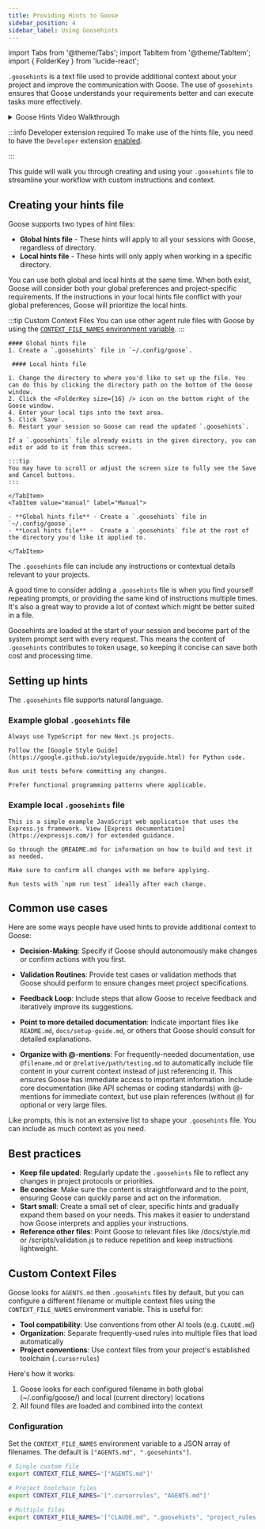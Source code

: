 ```yaml
---
title: Providing Hints to Goose
sidebar_position: 4
sidebar_label: Using Goosehints
---
```


import Tabs from '@theme/Tabs';
import TabItem from '@theme/TabItem';
import { FolderKey } from 'lucide-react';

`.goosehints` is a text file used to provide additional context about your project and improve the communication with Goose. The use of `goosehints` ensures that Goose understands your requirements better and can execute tasks more effectively.

<details>
  <summary>Goose Hints Video Walkthrough</summary>
  <iframe
  class="aspect-ratio"
  src="https://www.youtube.com/embed/kWXJC5p0608"
  title="Goose Hints"
  frameBorder="0"
  allow="accelerometer; autoplay; clipboard-write; encrypted-media; gyroscope; picture-in-picture"
  allowFullScreen
  ></iframe>
</details>

:::info Developer extension required
To make use of the hints file, you need to have the `Developer` extension [enabled](/docs/getting-started/using-extensions).

:::

This guide will walk you through creating and using your `.goosehints` file to streamline your workflow with custom instructions and context.

## Creating your hints file

Goose supports two types of hint files:
- **Global hints file** - These hints will apply to all your sessions with Goose, regardless of directory.
- **Local hints file** -  These hints will only apply when working in a specific directory.

You can use both global and local hints at the same time. When both exist, Goose will consider both your global preferences and project-specific requirements. If the instructions in your local hints file conflict with your global preferences, Goose will prioritize the local hints.

:::tip Custom Context Files
You can use other agent rule files with Goose by using the [`CONTEXT_FILE_NAMES` environment variable](#custom-context-files).
:::

<Tabs groupId="interface">
    <TabItem value="ui" label="Goose Desktop" default>

    #### Global hints file
    1. Create a `.goosehints` file in `~/.config/goose`.

     #### Local hints file

    1. Change the directory to where you'd like to set up the file. You can do this by clicking the directory path on the bottom of the Goose window.
    2. Click the <FolderKey size={16} /> icon on the bottom right of the Goose window.
    4. Enter your local tips into the text area.
    5. Click `Save`.
    6. Restart your session so Goose can read the updated `.goosehints`.

    If a `.goosehints` file already exists in the given directory, you can edit or add to it from this screen.

    :::tip
    You may have to scroll or adjust the screen size to fully see the Save and Cancel buttons.
    :::

    </TabItem>
    <TabItem value="manual" label="Manual">
    
    - **Global hints file** - Create a `.goosehints` file in `~/.config/goose`.
    - **Local hints file** -  Create a `.goosehints` file at the root of the directory you'd like it applied to.

    </TabItem>
</Tabs>



The `.goosehints` file can include any instructions or contextual details relevant to your projects.

A good time to consider adding a `.goosehints` file is when you find yourself repeating prompts, or providing the same kind of instructions multiple times. It's also a great way to provide a lot of context which might be better suited in a file.

Goosehints are loaded at the start of your session and become part of the system prompt sent with every request. This means the content of `.goosehints` contributes to token usage, so keeping it concise can save both cost and processing time.

## Setting up hints

The `.goosehints` file supports natural language.

### Example global `.goosehints` file

```
Always use TypeScript for new Next.js projects.

Follow the [Google Style Guide](https://google.github.io/styleguide/pyguide.html) for Python code.

Run unit tests before committing any changes.

Prefer functional programming patterns where applicable.
```

### Example local `.goosehints` file

```
This is a simple example JavaScript web application that uses the Express.js framework. View [Express documentation](https://expressjs.com/) for extended guidance.

Go through the @README.md for information on how to build and test it as needed.

Make sure to confirm all changes with me before applying.

Run tests with `npm run test` ideally after each change.
```

## Common use cases
Here are some ways people have used hints to provide additional context to Goose:

- **Decision-Making**: Specify if Goose should autonomously make changes or confirm actions with you first.

- **Validation Routines**: Provide test cases or validation methods that Goose should perform to ensure changes meet project specifications.

- **Feedback Loop**: Include steps that allow Goose to receive feedback and iteratively improve its suggestions.

- **Point to more detailed documentation**: Indicate important files like `README.md`, `docs/setup-guide.md`, or others that Goose should consult for detailed explanations.

- **Organize with @-mentions**: For frequently-needed documentation, use `@filename.md` or `@relative/path/testing.md` to automatically include file content in your current context instead of just referencing it. This ensures Goose has immediate access to important information. 
Include core documentation (like API schemas or coding standards) with @-mentions for immediate context, but use plain references (without `@`) for optional or very large files.

Like prompts, this is not an extensive list to shape your `.goosehints` file. You can include as much context as you need.

## Best practices

- **Keep file updated**: Regularly update the `.goosehints` file to reflect any changes in project protocols or priorities.
- **Be concise**: Make sure the content is straightforward and to the point, ensuring Goose can quickly parse and act on the information.
- **Start small**: Create a small set of clear, specific hints and gradually expand them based on your needs. This makes it easier to understand how Goose interprets and applies your instructions.
- **Reference other files**: Point Goose to relevant files like /docs/style.md or /scripts/validation.js to reduce repetition and keep instructions lightweight.

## Custom Context Files

Goose looks for `AGENTS.md` then `.goosehints` files by default, but you can configure a different filename or multiple context files using the `CONTEXT_FILE_NAMES` environment variable. This is useful for:

- **Tool compatibility**: Use conventions from other AI tools (e.g. `CLAUDE.md`)
- **Organization**: Separate frequently-used rules into multiple files that load automatically
- **Project conventions**: Use context files from your project's established toolchain (`.cursorrules`)

Here's how it works:
1. Goose looks for each configured filename in both global (~/.config/goose/) and local (current directory) locations
2. All found files are loaded and combined into the context

### Configuration

Set the `CONTEXT_FILE_NAMES` environment variable to a JSON array of filenames. The default is `["AGENTS.md", ".goosehints"]`.

```bash
# Single custom file
export CONTEXT_FILE_NAMES='["AGENTS.md"]'

# Project toolchain files
export CONTEXT_FILE_NAMES='[".cursorrules", "AGENTS.md"]'

# Multiple files
export CONTEXT_FILE_NAMES='["CLAUDE.md", ".goosehints", "project_rules.txt"]'
```
